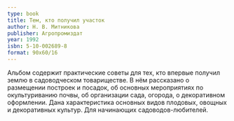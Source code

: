 ```yaml
---
type: book
title: Тем, кто получил участок
author: Н. В. Митникова
publisher: Агропромиздат
year: 1992
isbn: 5-10-002689-8
format: 90x60/16
---
```


Альбом содержит практические советы для тех, кто впервые получил землю в садоводческом товариществе. В нём рассказано о размещении построек и посадок, об основных мероприятиях по окультуриванию почвы, об организации сада, огорода, о декоративном оформлении. Дана характеристика основных видов плодовых, овощных и декоративных культур.
Для начинающих садоводов-любителей.
